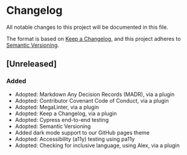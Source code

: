 # Changelog

All notable changes to this project will be documented in this file.

The format is based on [Keep a Changelog](https://keepachangelog.com/en/1.0.0/),
and this project adheres to [Semantic Versioning](https://semver.org/spec/v2.0.0.html).

## [Unreleased]

### Added

- Adopted: Markdown Any Decision Records (MADR), via a plugin
- Adopted: Contributor Covenant Code of Conduct, via a plugin
- Adopted: MegaLinter, via a plugin
- Adopted: Keep a Changelog, via a plugin
- Adopted: Cypress end-to-end testing
- Adopted: Semantic Versioning
- Added dark mode support to our GitHub pages theme
- Adopted: Accessibility (a11y) testing using pa11y
- Adopted: Checking for inclusive language, using Alex, via a plugin
